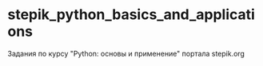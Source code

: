 # stepik_python_basics_and_applications
Задания по курсу "Python: основы и применение" портала stepik.org
